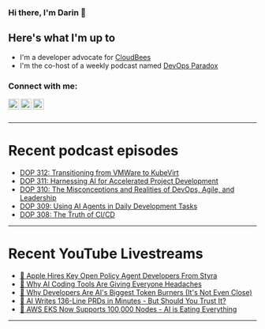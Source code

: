 ### Hi there, I'm Darin 👋

## Here's what I'm up to
- I'm a developer advocate for [CloudBees][cloudbees-website]
- I'm the co-host of a weekly podcast named [DevOps Paradox][dop-website]

### Connect with me:

[<img align="left" alt="darinpope | Twitter" width="22px" src="https://cdn.jsdelivr.net/npm/simple-icons@v3/icons/twitter.svg" />][twitter]
[<img align="left" alt="darinpope | LinkedIn" width="22px" src="https://cdn.jsdelivr.net/npm/simple-icons@v3/icons/linkedin.svg" />][linkedin]
[<img align="left" alt="darinpope | Instagram" width="22px" src="https://cdn.jsdelivr.net/npm/simple-icons@v3/icons/instagram.svg" />][instagram]

<br />
<br />

---

# Recent podcast episodes
<!-- BLOG-POST-LIST:START -->
- [DOP 312: Transitioning from VMWare to KubeVirt](https://www.devopsparadox.com/episodes/transitioning-from-vmware-to-kubevirt-312/)
- [DOP 311: Harnessing AI for Accelerated Project Development](https://www.devopsparadox.com/episodes/harnessing-ai-for-accelerated-project-development-311/)
- [DOP 310: The Misconceptions and Realities of DevOps, Agile, and Leadership](https://www.devopsparadox.com/episodes/the-misconceptions-and-realities-of-devops-agile-and-leadership-310/)
- [DOP 309: Using AI Agents in Daily Development Tasks](https://www.devopsparadox.com/episodes/using-ai-agents-in-daily-development-tasks-309/)
- [DOP 308: The Truth of CI/CD](https://www.devopsparadox.com/episodes/the-truth-of-ci-cd-308/)
<!-- BLOG-POST-LIST:END -->

---

# Recent YouTube Livestreams
<!-- YOUTUBE:START -->
- [🔴 Apple Hires Key Open Policy Agent Developers From Styra](https://www.youtube.com/watch?v=O_pS_S8LpgY)
- [🔴 Why AI Coding Tools Are Giving Everyone Headaches](https://www.youtube.com/watch?v=KaVz6sXTUJw)
- [🔴 Why Developers Are AI&#39;s Biggest Token Burners &lpar;It&#39;s Not Even Close&rpar;](https://www.youtube.com/watch?v=FNZqCMSlmv8)
- [🔴 AI Writes 136-Line PRDs in Minutes - But Should You Trust It?](https://www.youtube.com/watch?v=ua_nddvJ6b4)
- [🔴 AWS EKS Now Supports 100,000 Nodes - AI is Eating Everything](https://www.youtube.com/watch?v=XX4rVD0oHGo)
<!-- YOUTUBE:END -->

---


[website]: https://www.darinpope.com/
[twitter]: https://twitter.com/darinpope
[youtube]: https://youtube.com/darinpope
[instagram]: https://instagram.com/darinpope
[linkedin]: https://linkedin.com/in/darinpope
[cloudbees-website]: https://www.cloudbees.com/
[dop-website]: https://www.devopsparadox.com/

<!--
**darinpope/darinpope** is a ✨ _special_ ✨ repository because its `README.md` (this file) appears on your GitHub profile.

Here are some ideas to get you started:

- 🔭 I’m currently working on ...
- 🌱 I’m currently learning ...
- 👯 I’m looking to collaborate on ...
- 🤔 I’m looking for help with ...
- 💬 Ask me about ...
- 📫 How to reach me: ...
- 😄 Pronouns: ...
- ⚡ Fun fact: ...
-->
